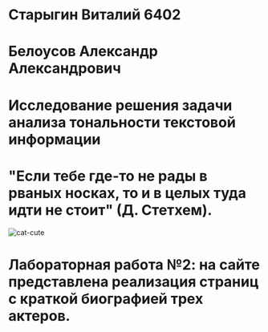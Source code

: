 # Старыгин Виталий 6402
# Белоусов Александр Александрович
# Исследование решения задачи анализа тональности текстовой информации
# "Если тебе где-то не рады в рваных носках, то и в целых туда идти не стоит" (Д. Стетхем).
![cat-cute](https://github.com/user-attachments/assets/5a590437-04b5-4fc7-9402-66b44b4479f4)

# Лабораторная работа №2: на сайте представлена реализация страниц с краткой биографией трех актеров.
